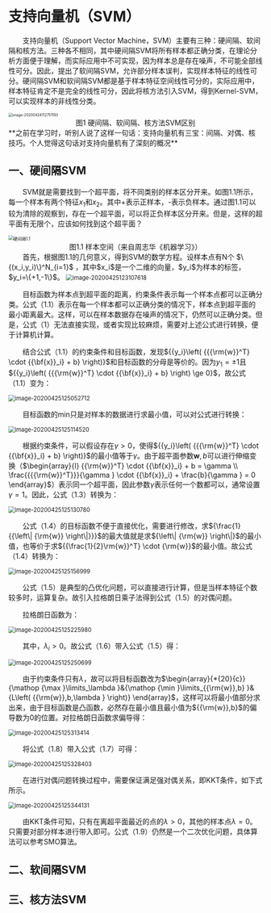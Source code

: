 # 支持向量机（SVM）

&emsp;&emsp;支持向量机（Support Vector Machine，SVM）主要有三种：硬间隔、软间隔和核方法。三种各不相同，其中硬间隔SVM将所有样本都正确分类，在理论分析方面便于理解，而实际应用中不可实现，因为样本总是存在噪声，不可能全部线性可分。因此，提出了软间隔SVM，允许部分样本误判，实现样本特征的线性可分。硬间隔SVM和软间隔SVM都是基于样本特征空间线性可分的，实际应用中，样本特征肯定不是完全的线性可分，因此将核方法引入SVM，得到Kernel-SVM，可以实现样本的非线性分类。



<img src="https://github.com/fatelmtzyf/Blog.io/blob/master/%E6%94%AF%E6%8C%81%E5%90%91%E9%87%8F%E6%9C%BA/img/%E5%9B%BE1.1.png" alt="image-20200424112751193" style="zoom:50%;" />

<center>图1 硬间隔、软间隔、核方法SVM区别</center>
**之前在学习时，听别人说了这样一句话：支持向量机有三宝：间隔、对偶、核技巧。个人觉得这句话对支持向量机有了深刻的概况**

## 一、硬间隔SVM

&emsp;&emsp;SVM就是需要找到一个超平面，将不同类别的样本区分开来。如图1.1所示，每一个样本有两个特征$x_1$和$x_2$。其中+表示正样本，-表示负样本。通过图1.1可以较为清除的观察到，存在一个超平面，可以将正负样本区分开来。但是，这样的超平面有无限个，应该如何找到这个超平面？

<img src="C:%5CUsers%5Czhuyu%5CDocuments%5CGitHub%5CBlog%5C%E6%94%AF%E6%8C%81%E5%90%91%E9%87%8F%E6%9C%BA.assets%5C%E7%A1%AC%E9%97%B4%E9%9A%941.1.png" alt="硬间隔1.1" style="zoom:60%;" />

<center>图1.1 样本空间（来自周志华《机器学习》）</center>
&emsp;&emsp;首先，根据图1.1的几何意义，得到SVM的数学方程。设样本点有N个 $\{(x_i,y_i)\}^N_{i=1}$ ，其中$x_i$是一个二维的向量，$y_i$为样本的标签，$y_i=\{+1,-1\}$。

<img src="C:%5CUsers%5Czhuyu%5CDocuments%5CGitHub%5CBlog%5C%E6%94%AF%E6%8C%81%E5%90%91%E9%87%8F%E6%9C%BA.assets%5Cimage-20200425123107618.png" alt="image-20200425123107618" style="zoom:80%;" />

&emsp;&emsp;目标函数为样本点到超平面的距离，约束条件表示每一个样本点都可以正确分类。公式（1.1）表示在每一个样本都可以正确分类的情况下，样本点到超平面的最小距离最大。这样，可以在样本数据存在噪声的情况下，仍然可以正确分类。但是，公式（1）无法直接实现，或者实现比较麻烦，需要对上述公式进行转换，便于计算机计算。

&emsp;&emsp;结合公式（1.1）的约束条件和目标函数，发现${{y_i}\left( {{{\rm{w}}^T} \cdot {{\bf{x}}_i} + b} \right)}$和目标函数的分母是等价的。因为$y_1=\pm1$且${{y_i}\left( {{{\rm{w}}^T} \cdot {{\bf{x}}_i} + b} \right) \ge 0}$，故公式（1.1）变为：

<img src="C:%5CUsers%5Czhuyu%5CDocuments%5CGitHub%5CBlog%5C%E6%94%AF%E6%8C%81%E5%90%91%E9%87%8F%E6%9C%BA.assets%5Cimage-20200425125052712.png" alt="image-20200425125052712" style="zoom:80%;" />

&emsp;&emsp;目标函数的min只是对样本的数据进行求最小值，可以对公式进行转换：

<img src="C:%5CUsers%5Czhuyu%5CDocuments%5CGitHub%5CBlog%5C%E6%94%AF%E6%8C%81%E5%90%91%E9%87%8F%E6%9C%BA.assets%5Cimage-20200425125114520.png" alt="image-20200425125114520" style="zoom:80%;" />

&emsp;&emsp;根据约束条件，可以假设存在$\gamma>0$，使得${{y_i}\left( {{{\rm{w}}^T} \cdot {{\bf{x}}_i} + b} \right)}$的最小值等于$\gamma$。由于超平面参数$\pmb{w},b$可以进行伸缩变换（$\begin{array}{l}
{{\rm{w}}^T} \cdot {{\bf{x}}_i} + b = \gamma \\
\frac{{{{\rm{w}}^T}}}{\gamma } \cdot {{\bf{x}}_i} + \frac{b}{\gamma } = 0
\end{array}$）表示同一个超平面，因此参数$\gamma$表示任何一个数都可以，通常设置$\gamma=1$。因此，公式（1.3）转换为：

<img src="C:%5CUsers%5Czhuyu%5CDocuments%5CGitHub%5CBlog%5C%E6%94%AF%E6%8C%81%E5%90%91%E9%87%8F%E6%9C%BA.assets%5Cimage-20200425125130780.png" alt="image-20200425125130780" style="zoom:80%;" />

&emsp;&emsp;公式（1.4）的目标函数不便于直接优化，需要进行修改，求${\frac{1}{{\left\| {\rm{w}} \right\|}}}$的最大值就是求${\left\| {\rm{w}} \right\|}$的最小值，也等价于求${{\frac{1}{2}\rm{w}}^T} \cdot {\rm{w}}$的最小值。故公式（1.4）转换为：

<img src="C:%5CUsers%5Czhuyu%5CDocuments%5CGitHub%5CBlog%5C%E6%94%AF%E6%8C%81%E5%90%91%E9%87%8F%E6%9C%BA.assets%5Cimage-20200425125156999.png" alt="image-20200425125156999" style="zoom:80%;" />

&emsp;&emsp;公式（1.5）是典型的凸优化问题，可以直接进行计算，但是当样本特征个数较多时，运算复杂。故引入拉格朗日乘子法得到公式（1.5）的对偶问题。

&emsp;&emsp;拉格朗日函数为：

<img src="C:%5CUsers%5Czhuyu%5CDocuments%5CGitHub%5CBlog%5C%E6%94%AF%E6%8C%81%E5%90%91%E9%87%8F%E6%9C%BA.assets%5Cimage-20200425125225980.png" alt="image-20200425125225980" style="zoom:80%;" />

&emsp;&emsp;其中，$\lambda_i>0$。故公式（1.6）带入公式（1.5）得：

<img src="C:%5CUsers%5Czhuyu%5CDocuments%5CGitHub%5CBlog%5C%E6%94%AF%E6%8C%81%E5%90%91%E9%87%8F%E6%9C%BA.assets%5Cimage-20200425125250699.png" alt="image-20200425125250699" style="zoom:80%;" />

&emsp;&emsp;由于约束条件只有$\lambda$，故可以将目标函数改为$\begin{array}{*{20}{c}}
{\mathop {\max }\limits_\lambda  }&{\mathop {\min }\limits_{{\rm{w}},b} }&{L\left( {{\rm{w}},b,\lambda } \right)}
\end{array}$，这样可以将最小值部分求出来，由于目标函数是凸函数，必然存在最小值且最小值为${{\rm{w}},b}$的偏导数为0的位置。对拉格朗日函数求偏导得：

<img src="C:%5CUsers%5Czhuyu%5CDocuments%5CGitHub%5CBlog%5C%E6%94%AF%E6%8C%81%E5%90%91%E9%87%8F%E6%9C%BA.assets%5Cimage-20200425125313414.png" alt="image-20200425125313414" style="zoom:80%;" />

&emsp;&emsp;将公式（1.8）带入公式（1.7）可得：

<img src="C:%5CUsers%5Czhuyu%5CDocuments%5CGitHub%5CBlog%5C%E6%94%AF%E6%8C%81%E5%90%91%E9%87%8F%E6%9C%BA.assets%5Cimage-20200425125328403.png" alt="image-20200425125328403" style="zoom:80%;" />

&emsp;&emsp;在进行对偶问题转换过程中，需要保证满足强对偶关系，即KKT条件，如下式所示。

<img src="C:%5CUsers%5Czhuyu%5CDocuments%5CGitHub%5CBlog%5C%E6%94%AF%E6%8C%81%E5%90%91%E9%87%8F%E6%9C%BA.assets%5Cimage-20200425125344131.png" alt="image-20200425125344131" style="zoom:80%;" />

&emsp;&emsp;由KKT条件可知，只有在离超平面最近的点的$\lambda>0$，其他的样本点$\lambda=0$。只需要对部分样本进行带入即可。公式（1.9）仍然是一个二次优化问题，具体算法可以参考SMO算法。

## 二、软间隔SVM



## 三、核方法SVM

